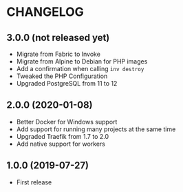 # CHANGELOG

## 3.0.0 (not released yet)

 * Migrate from Fabric to Invoke
 * Migrate from Alpine to Debian for PHP images
 * Add a confirmation when calling `inv destroy`
 * Tweaked the PHP Configuration
 * Upgraded PostgreSQL from 11 to 12

## 2.0.0 (2020-01-08)

* Better Docker for Windows support
* Add support for running many projects at the same time
* Upgraded Traefik from 1.7 to 2.0
* Add native support for workers

## 1.0.0 (2019-07-27)

* First release
